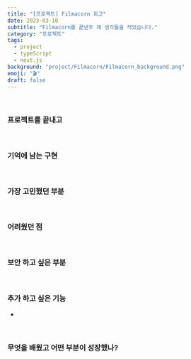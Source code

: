 ```yaml
---
title: "[프로젝트] Filmacorn 회고"
date: 2023-03-10
subtitle: "Filmacorn를 끝낸후 제 생각들을 적었습니다."
category: "프로젝트"
tags:
  - project
  - typeScript
  - next.js
background: "project/Filmacorn/Filmacorn_background.png"
emoji: "🎬"
draft: false
---
```


</br>

### 프로젝트를 끝내고

</br>

### 기억에 남는 구현

</br>

### 가장 고민했던 부분

</br>

### 어려웠던 점

</br>

### 보안 하고 싶은 부분

</br>

### 추가 하고 싶은 기능

-

</br>

### 무엇을 배웠고 어떤 부분이 성장했나?
